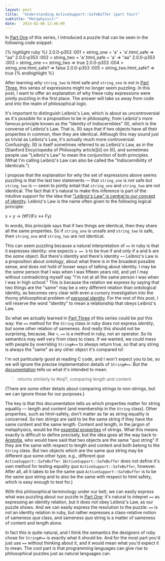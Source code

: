 ```yaml
---
layout: post
title:  "Understanding ActiveSupport::SafeBuffer (part four)"
subtitle: "Metaphysics!"
date:   2014-02-06 13:46:00
---
```


In [Part One][part-one] of this series, I introduced a puzzle that can be
seen in the following code snippet:

{% highlight ruby %}
2.0.0-p353 :001 > string_one = 'a' + 'a'.html_safe
 => "aa"
2.0.0-p353 :002 > string_two = 'a'.html_safe + 'a'
 => "aa"
2.0.0-p353 :003 > string_one == string_two
 => true
2.0.0-p353 :004 > string_one.html_safe?
 => false
2.0.0-p353 :005 > string_two.html_safe?
 => true
{% endhighlight %}

After learning *why* `string_two` is html safe and `string_one` is not in
[Part Three][part-three], this series of expressions might no longer seem
puzzling. In this post,
I want to offer an explanation of why these ruby expressions were jointly
puzzling in the first place. The answer will take us away from code and into
the realm of philosophical logic.

<!--break-->

<aside>It's important to distinguish Leibniz's Law, which is about as
uncontroversial as it's possible for a proposition to be in philosophy, from
Leibniz's more famous principle known as the "Identity of Indiscernibles" (II),
which is the converse of Leibniz's Law. That is, (II) says that if two objects
have all their properties in common, then they are identical. Although this may
sound just as trivial as Leibniz's Law, it's actually much more controversial.
Confusingly, (II) is itself sometimes referred to as Leibniz's Law, as in the
[Stanford Encyclopedia of Philosophy article][ii] on (II), and
sometimes people use "Leibniz's Law" to mean the conjunction of both
principles. (What I'm calling Leibniz's Law can also be called the
"Indiscernibility of Identicals.")</aside>

I propose that the explanation for why the set of expressions above seems
puzzling is that the last two statements &mdash; that `string_one` is *not*
safe but `string_two` is &mdash; seem to jointly entail that `string_one`
and `string_two` are not identical. The fact that it's natural to make this
inference is part of the intuitive support for the idea that ["Leibniz's Law" is
central to our concept of identity][identity]. Leibniz's Law is the name often
given to the following logical principle:

<div class="prop">x = y → (∀F)(Fx ↔ Fy)</div>

In words, this principle says that if two things are identical, then they share
all the same properties. So if `string_one` is unsafe and `string_two` is safe,
then `string_one` and `string_two` are not identical.

This can seem puzzling because a natural interpretation of `==` in ruby is
that it expresses identity: one expects `a == b` to be true if and only if a
and b are the *same* object. But there's identity and there's identity &mdash;
Leibniz's Law is a proposition about *ontology*, about what there is in the
broadest possible sense, and does not hold of looser ways of talking about
identity. I may be the *same* person that I was when I was
fifteen years old, and yet I may without contradicting myself say "I'm not at
all the same person I was when I was in high school." This is because the
relation we express by saying that two things are the "same" may be a very
different relation than ontological identity, as becomes very clear with even
a cursory investigation into the thorny philosophical problem of
[personal identity][personal-identity]. For the rest of this post, I
will reserve the word "identity" to mean a relationship that obeys Leibniz's Law.

So what we actually learned in [Part Three][part-three] of this series could
be put this way: the `==` method for the `String` class in ruby does not
express *identity*, but some other relation of sameness. And really this should
not be surprising, because, like `+`, `==` is a method in ruby, not an operator.
So its semantics may well vary from class to class. If we wanted, we could mess
with people by overriding `String#==` to always return true, so that any string
is always the "same" as any other object it's compared to!

I'm not particularly good at reading C code, and I won't expect you to be, so we
will ignore the precise implementation details of `String#==`. But
the [documentation](http://www.ruby-doc.org/core-2.1.0/String.html#method-i-3D-3D) tells us what it's intended to mean.

> returns similarly to #eql?, comparing length and content.

(There are some other details about comparing strings to non-strings, but we
can ignore those for our purposes.)

The key is that this documentation tells us which properties matter for string
equality &mdash; length and content (and membership in the `String` class).
Other properties, such as html-safety,
don't matter as far as string equality is concerned. So two strings are said to
be the same string if they have the same content and the same length.
Content and length, in the jargon of metaphysics, would be the 
[essential properties][essential] of strings. What this means exactly is
difficult to define precisely, but the idea
goes all the way back to [Aristotle][aristotle], who would have said that
two objects are the same "*qua* string" if they are the same with respect to
length and content and both belong to the `String` class. But two objects which
are the same *qua* string may be different *qua* some other type, e.g.,
different *qua* `ActiveSupport::SafeBuffer`. (`ActiveSupport::SafeBuffer` does
not define it's own method for testing equality *qua*
`ActiveSupport::SafeBuffer`, however. After all, all it takes to be the
same *qua* `ActiveSupport::SafeBuffer` is to be the same *qua* string and to
also be the same with respect to html safety, which is easy enough to test for.)

With this philosophical terminology under our belt, we can easily express what
was puzzling about our puzzle in [Part One][part-one]: it's natural to
intepret `==` as expressing an identity relation, but it does
not obey Leibniz's Law, as our puzzle shows. And we can easily express the
resolution to the puzzle: `==` is not an identity relation in ruby, 
but rather expresses
a class-relative notion of sameness *qua* class, and sameness *qua* string is
a matter of sameness of content and length alone.

In fact this is quite natural, and I think the semantics the designers of ruby
chose for `String#==` is exactly what it should be. And for the most part you'd
just use `==` without thinking about it, and it would mean what you'd expect it
to mean. The cool part is that programming languages can give rise to
philosophical puzzles just as natural languages can.

[part-one]: /blog/active-support-safe-buffer-1/
[part-two]: /blog/active-support-safe-buffer-2/
[part-three]: /blog/active-support-safe-buffer-3/
[identity]: http://plato.stanford.edu/entries/identity/
[ii]: http://plato.stanford.edu/entries/identity-indiscernible/
[personal-identity]: http://plato.stanford.edu/entries/identity-personal/
[essential]: http://plato.stanford.edu/entries/essential-accidental/
[aristotle]: http://plato.stanford.edu/entries/aristotle-metaphysics/
